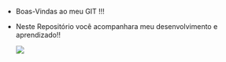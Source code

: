 + Boas-Vindas ao meu GIT !!!
+ Neste Repositório você acompanhara meu desenvolvimento e aprendizado!!

  ![]([http://i.imgur.com/IMTN5cy.png](https://imgur.com/a/f4k0QMz)) 

